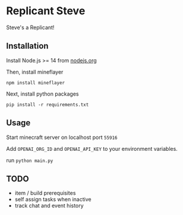 # Replicant Steve

Steve's a Replicant!

## Installation

Install Node.js >= 14 from [nodejs.org](https://nodejs.org/)

Then, install mineflayer
```
npm install mineflayer
```

Next, install python packages
```
pip install -r requirements.txt
```

## Usage

Start minecraft server on localhost port `55916`

Add `OPENAI_ORG_ID` and `OPENAI_API_KEY` to your environment variables.

run `python main.py`

## TODO

- item / build prerequisites
- self assign tasks when inactive
- track chat and event history
  